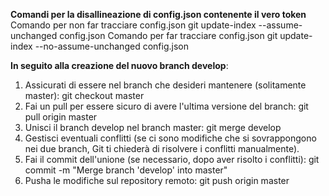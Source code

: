 **Comandi per la disallineazione di config.json contenente il vero token**
Comando per non far tracciare config.json
    git update-index --assume-unchanged config.json
Comando per far tracciare config.json
    git update-index --no-assume-unchanged config.json

**In seguito alla creazione del nuovo branch develop**:
1. Assicurati di essere nel branch che desideri mantenere (solitamente master):
    git checkout master
2. Fai un pull per essere sicuro di avere l'ultima versione del branch:
    git pull origin master
3. Unisci il branch develop nel branch master:
    git merge develop
4. Gestisci eventuali conflitti (se ci sono modifiche che si sovrappongono nei due branch, Git ti chiederà di risolvere i conflitti manualmente).
5. Fai il commit dell'unione (se necessario, dopo aver risolto i conflitti):
    git commit -m "Merge branch 'develop' into master"
6. Pusha le modifiche sul repository remoto:
    git push origin master